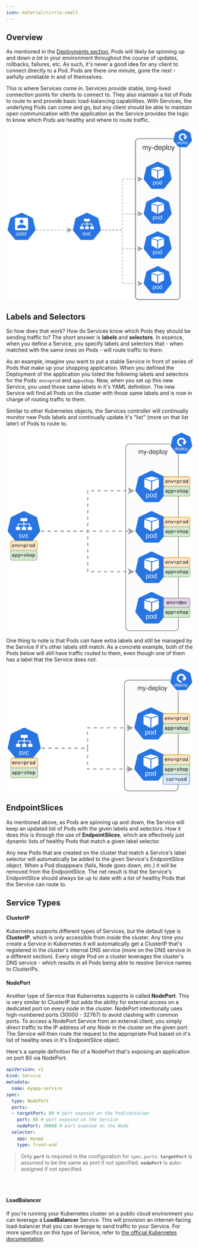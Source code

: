 ```yaml
---
icon: material/circle-small
---
```


## Overview
As mentioned in the [Deployments section](../core-concepts/deployments.md), Pods will likely be spinning up and down *a lot* in your environment throughout the course of updates, rollbacks, failures, etc. As such, it's never a good idea for any client to connect directly to a Pod. Pods are there one minute, gone the next - awfully unreliable in and of themselves.  

This is where Services come in. Services provide stable, long-lived connection points for clients to connect to. They also maintain a list of Pods to route to and provide basic load-balancing capabilities. With Services, the underlying Pods can come and go, but any client should be able to maintain open communication with the application as the Service provides the logic to know which Pods are healthy and where to route traffic.  

![service](../../images/svc.svg)

## Labels and Selectors
So how does that work? How do Services know which Pods they should be sending traffic to? The short answer is **labels** and **selectors**. In essence, when you define a Service, you specify labels and selectors that - when matched with the same ones on Pods - will route traffic to them.  

As an example, imagine you want to put a stable Service in front of series of Pods that make up your shopping application. When you defined the Deployment of the application you listed the following labels and selectors for the Pods: `env=prod` and `app=shop`. Now, when you set up this new Service, you used those same labels in it's YAML definition. The new Service will find all Pods on the cluster with those same labels and is now in charge of routing traffic to them.  

Similar to other Kubernetes objects, the Services controller will continually monitor new Pods labels and continually update it's "list" (more on that list later) of Pods to route to.  

![service](../../images/svc-label-1.svg)

One thing to note is that Pods *can* have extra labels and still be managed by the Service if it's other labels still match. As a concrete example, both of the Pods below will still have traffic routed to them, even though one of them has a label that the Service does not.

![service](../../images/svc-label-2.svg)

## EndpointSlices
As mentioned above, as Pods are spinning up and down, the Service will keep an updated list of Pods with the given labels and selectors. How it does this is through the use of **EndpointSlices**, which are effectively just dynamic lists of healthy Pods that match a given label selector.  

Any new Pods that are created on the cluster that match a Service's label selector will automatically be added to the given Service's EndpointSlice object. When a Pod disappears (fails, Node goes down, etc.) it will be removed from the EndpointSlice. The net result is that the Service's EndpointSlice should always be up to date with a list of healthy Pods that the Service can route to.  

## Service Types
#### ClusterIP
Kubernetes supports different types of Services, but the default type is **ClusterIP**, which is only accessible from *inside* the cluster. Any time you create a Service in Kubernetes it will automatically get a ClusterIP that's registered in the cluster's internal DNS service (more on the DNS service in a different section). Every single Pod on a cluster leverages the cluster's DNS service - which results in all Pods being able to resolve Service names to ClusterIPs.  

#### NodePort
Another type of Service that Kubernetes supports is called **NodePort**. This is very similar to ClusterIP but adds the ability for external access on a dedicated port on every node in the cluster. NodePort intentionally uses high-numbered ports (30000 - 32767) to avoid clashing with common ports. To access a NodePort Service from an external client, you simply direct traffic to the IP address of *any  Node* in the cluster on the given port. The Service will then route the request to the appropriate Pod based on it's list of healthy ones in it's EndpointSlice object.  

Here's a sample definition file of a NodePort that's exposing an application on port 80 via NodePort:

``` yaml
apiVersion: v1
kind: Service
metadata:
  name: myapp-service
spec:
  type: NodePort
  ports:
  - targetPort: 80 # port exposed on the Pod/container
    port: 80 # port exposed on the Service
    nodePort: 30008 # port exposed on the Node
  selector:
    app: myapp
    type: front-end
```
> Only **`port`** is required in the configuration for `spec.ports`. **`targetPort`** is assumed to be the same as port if not specified. **`nodePort`** is auto-assigned if not specified.

<br><br>

#### LoadBalancer
If you're running your Kubernetes cluster on a public cloud environment you can leverage a **LoadBalancer** Service. This will provision an internet-facing load-balancer that you can leverage to send traffic to your Service. For more specifics on this type of Service, refer to [the official Kubernetes documentation](https://kubernetes.io/docs/concepts/services-networking/service/#loadbalancer).